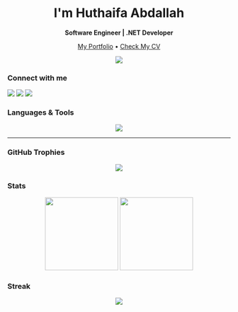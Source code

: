 <h1 align="center">I'm Huthaifa Abdallah</h1>
<p align="center"><b>Software Engineer | .NET Developer</b></p>

<p align="center">
  <a href="https://your-portfolio-link">My Portfolio</a> •
  <a href="https://your-cv-link">Check My CV</a>
</p>

<p align="center">
  <img src="https://komarev.com/ghpvc/?username=Huthaifa-Abdallah&label=Profile%20views&color=0e75b6&style=flat" />
</p>

### Connect with me
<p align="left">
  <a href="https://www.linkedin.com/in/your-link"><img src="https://img.shields.io/badge/LinkedIn-0A66C2?style=for-the-badge&logo=linkedin&logoColor=white"/></a>
  <a href="mailto:youremail@example.com"><img src="https://img.shields.io/badge/Gmail-D14836?style=for-the-badge&logo=gmail&logoColor=white"/></a>
  <a href="https://wa.me/your-number"><img src="https://img.shields.io/badge/WhatsApp-25D366?style=for-the-badge&logo=whatsapp&logoColor=white"/></a>
</p>

### Languages & Tools
<p align="center">
  <img src="https://skillicons.dev/icons?i=c,cpp,cs,dotnet,visualstudio,postgres,mysql,redis,git,github,linux,js,ts,html,css,bootstrap,tailwind,postman,docker&perline=12" />
</p>

---

### GitHub Trophies
<p align="center">
  <img src="https://github-profile-trophy.vercel.app/?username=Huthaifa-Abdallah&theme=onedark&row=1&column=6" />
</p>


### Stats
<p align="center">
  <img height="165" src="https://github-readme-stats.vercel.app/api?username=Huthaifa-Abdallah&show_icons=true&theme=dark&hide_border=true" />
  <img height="165" src="https://github-readme-stats.vercel.app/api/top-langs/?username=Huthaifa-Abdallah&layout=compact&theme=dark&hide_border=true" />
</p>

### Streak
<p align="center">
  <img src="https://streak-stats.demolab.com?user=Huthaifa-Abdallah&theme=dark&hide_border=true" />
</p>
